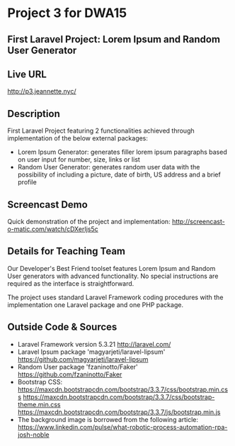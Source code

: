 # Project 3 for DWA15
## First Laravel Project: Lorem Ipsum and Random User Generator

## Live URL
<http://p3.jeannette.nyc/>

## Description
First Laravel Project featuring 2 functionalities achieved through implementation of the below external packages:
- Lorem Ipsum Generator: generates filler lorem ipsum paragraphs based on user input for number, size, links or list
- Random User Generator: generates random user data with the possibility of including a picture, date of birth, US address and a brief profile

## Screencast Demo
Quick demonstration of the project and implementation:
<http://screencast-o-matic.com/watch/cDXerIjs5c>

## Details for Teaching Team
Our Developer's Best Friend toolset features Lorem Ipsum and Random User generators with advanced functionality. No special instructions are required as the interface is straightforward.

The project uses standard Laravel Framework coding procedures with the implementation one Laravel package and one PHP package.

## Outside Code & Sources
- Laravel Framework version 5.3.21
<http://laravel.com/>
- Laravel Ipsum package 'magyarjeti/laravel-lipsum'
<https://github.com/magyarjeti/laravel-lipsum>
- Random User package 'fzaninotto/Faker'
<https://github.com/fzaninotto/Faker>
- Bootstrap CSS:
<https://maxcdn.bootstrapcdn.com/bootstrap/3.3.7/css/bootstrap.min.css>
<https://maxcdn.bootstrapcdn.com/bootstrap/3.3.7/css/bootstrap-theme.min.css>
<https://maxcdn.bootstrapcdn.com/bootstrap/3.3.7/js/bootstrap.min.js>
- The background image is borrowed from the following article:
<https://www.linkedin.com/pulse/what-robotic-process-automation-rpa-josh-noble>
